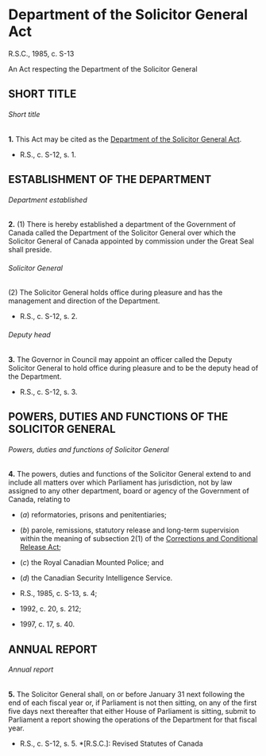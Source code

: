 # Department of the Solicitor General Act

R.S.C., 1985, c. S-13

An Act respecting the Department of the Solicitor General

## SHORT TITLE

###### Short title

**1.** This Act may be cited as the [Department of the Solicitor General Act](/canada/eng/acts/S/S-13.md).

  * R.S., c. S-12, s. 1.

## ESTABLISHMENT OF THE DEPARTMENT

###### Department established

**2.** (1) There is hereby established a department of the Government of Canada called the Department of the Solicitor General over which the Solicitor General of Canada appointed by commission under the Great Seal shall preside.

###### Solicitor General

(2) The Solicitor General holds office during pleasure and has the management and direction of the Department.

  * R.S., c. S-12, s. 2.

###### Deputy head

**3.** The Governor in Council may appoint an officer called the Deputy Solicitor General to hold office during pleasure and to be the deputy head of the Department.

  * R.S., c. S-12, s. 3.

## POWERS, DUTIES AND FUNCTIONS OF THE SOLICITOR GENERAL

###### Powers, duties and functions of Solicitor General

**4.** The powers, duties and functions of the Solicitor General extend to and include all matters over which Parliament has jurisdiction, not by law assigned to any other department, board or agency of the Government of Canada, relating to

  * (_a_) reformatories, prisons and penitentiaries;

  * (_b_) parole, remissions, statutory release and long-term supervision within the meaning of subsection 2(1) of the [Corrections and Conditional Release Act](/canada/eng/acts/C/C-44.6.md);

  * (_c_) the Royal Canadian Mounted Police; and

  * (_d_) the Canadian Security Intelligence Service.

  * R.S., 1985, c. S-13, s. 4;
  * 1992, c. 20, s. 212;
  * 1997, c. 17, s. 40.

## ANNUAL REPORT

###### Annual report

**5.** The Solicitor General shall, on or before January 31 next following the end of each fiscal year or, if Parliament is not then sitting, on any of the first five days next thereafter that either House of Parliament is sitting, submit to Parliament a report showing the operations of the Department for that fiscal year.

  * R.S., c. S-12, s. 5.
  *[R.S.C.]: Revised Statutes of Canada
